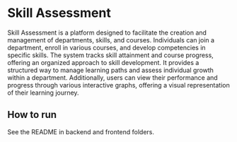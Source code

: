 # Skill Assessment

Skill Assessment is a platform designed to facilitate the creation and management of departments, skills, and courses. 
Individuals can join a department, enroll in various courses, and develop competencies in specific skills. 
The system tracks skill attainment and course progress, offering an organized approach to skill development. 
It provides a structured way to manage learning paths and assess individual growth within a department. 
Additionally, users can view their performance and progress through various interactive graphs, offering a visual representation of their learning journey.

## How to run

See the README in backend and frontend folders.